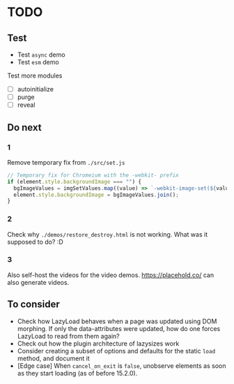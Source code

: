 # TODO

## Test

- Test `async` demo
- Test `esm` demo

Test more modules

- [ ] autoinitialize
- [ ] purge
- [ ] reveal

## Do next

### 1

Remove temporary fix from `./src/set.js`

```js
// Temporary fix for Chromeium with the -webkit- prefix
if (element.style.backgroundImage === "") {
  bgImageValues = imgSetValues.map((value) => `-webkit-image-set(${value})`);
  element.style.backgroundImage = bgImageValues.join();
}
```

### 2

Check why `./demos/restore_destroy.html` is not working. What was it supposed to do? :D

### 3 

Also self-host the videos for the video demos. 
https://placehold.co/ can also generate videos.

## To consider

- Check how LazyLoad behaves when a page was updated using DOM morphing.
  If only the data-attributes were updated, how do one forces LazyLoad to read from them again?
- Check out how the plugin architecture of lazysizes work
- Consider creating a subset of options and defaults for the static `load` method, and document it
- [Edge case] When `cancel_on_exit` is `false`, unobserve elements as soon as they start loading (as of before 15.2.0).
